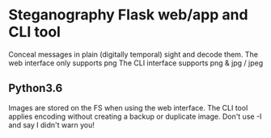 # Steganography Flask web/app and CLI tool

Conceal messages in plain (digitally temporal) sight and decode them.
The web interface only supports png
The CLI interface supports png & jpg / jpeg

## Python3.6

Images are stored on the FS when using the web interface.
The CLI tool applies encoding without creating a backup or duplicate image. Don't use -I and say I didn't warn you!

